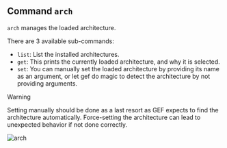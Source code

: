 ## Command `arch`

`arch` manages the loaded architecture.

There are 3 available sub-commands:

-  `list`: List the installed architectures.
-  `get`: This prints the currently loaded architecture, and why it is selected.
-  `set`: You can manually set the loaded architecture by providing its name as an argument, or let
  gef do magic to detect the architecture by not providing arguments.

> [!WARNING]
> Setting manually should be done as a last resort as GEF expects to find the architecture 
> automatically. Force-setting the architecture can lead to unexpected behavior if not done correctly.


![arch](https://github.com/hugsy/gef/assets/590234/c4481a78-9311-43ba-929f-2817c5c9290e)
